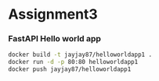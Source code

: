 # Assignment3

### FastAPI Hello world app

```bash
docker build -t jayjay87/helloworldapp1 .
docker run -d -p 80:80 helloworldapp1
docker push jayjay87/helloworldapp1
```